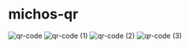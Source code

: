# michos-qr

![qr-code](https://github.com/michosburger/michos-qr/assets/149937381/d4c2d1c6-59f6-4794-ac3e-ff9d051fef21)
![qr-code (1)](https://github.com/michosburger/michos-qr/assets/149937381/6eb6df89-e0ef-4892-ae5c-e6fe639d0eb5)
![qr-code (2)](https://github.com/michosburger/michos-qr/assets/149937381/a48ac3bd-4f28-4ae2-a496-3f8847918c38)
![qr-code (3)](https://github.com/michosburger/michos-qr/assets/149937381/22e2c978-2d97-40ad-bf09-940789f19e1a)
